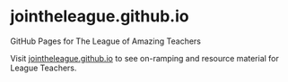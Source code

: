 # jointheleague.github.io
GitHub Pages for The League of Amazing Teachers

Visit [jointheleague.github.io](jointheleague.github.io) to see on-ramping and resource material
for League Teachers.
